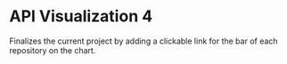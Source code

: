 # API Visualization 4

Finalizes the current project by adding a clickable link for the bar of each
repository on the chart.
